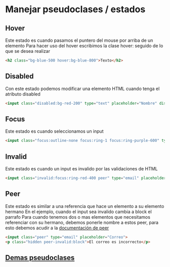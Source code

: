 # Manejar pseudoclases / estados
## Hover

Este estado es cuando pasamos el puntero del mouse por arriba de un elemento
Para hacer uso del hover escribimos la clase hover: seguido de lo que se desea realizar
```html
<h2 class="bg-blue-500 hover:bg-blue-800">Texto</h2>
```

## Disabled

Con este estado podemos modificar una elemento HTML cuando tenga el atributo disabled
```html
<input class="disabled:bg-red-200" type="text" placeholder="Nombre" disabled>
```

## Focus

Este estado es cuando seleccionamos un input
```html
<input class="focus:outline-none focus:ring-1 focus:ring-purple-600" type="email" placeholder="Correo">
```

## Invalid 

Este estado es cuando un input es invalido por las validaciones de HTML
```html
<input class="invalid:focus:ring-red-400 peer" type="email" placeholder="Correo">
```

## Peer

Este estado es similar a una referencia que hace un elemento a su elemento hermano 
En el ejemplo, cuando el input sea invalido cambia a block el parrafo
Para cuando tenemos dos o mas elementos que necesitamos referenciar con su hermano, debemos ponerle nombre a estos peer, para esto debemos acudir a la [documentación de peer](https://tailwindcss.com/docs/hover-focus-and-other-states#styling-based-on-sibling-state)
```html
<input class="peer" type="email" placeholder="Correo">
<p class="hidden peer-invalid:block">El correo es incorrecto</p>
```

## [Demas pseudoclases](https://tailwindcss.com/docs/hover-focus-and-other-states#pseudo-classes)

